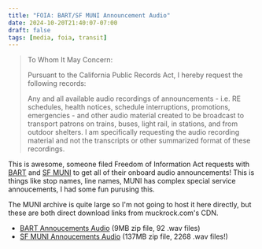 ```yaml
---
title: "FOIA: BART/SF MUNI Announcement Audio"
date: 2024-10-20T21:40:07-07:00
draft: false
tags: [media, foia, transit]
---
```


> To Whom It May Concern:
>
> Pursuant to the California Public Records Act, I hereby request the following records:
>
> Any and all available audio recordings of announcements - i.e. RE schedules, health notices, schedule interruptions, promotions, emergencies - and other audio material created to be broadcast to transport patrons on trains, buses, light rail, in stations, and from outdoor shelters. I am specifically requesting the audio recording material and not the transcripts or other summarized format of these recordings.

This is awesome, someone filed Freedom of Information Act requests with [BART](https://www.muckrock.com/foi/california-52/munibart-voice-announcement-audio-recordings-san-francisco-bay-area-rapid-transit-132836/) and [SF MUNI](https://www.muckrock.com/foi/san-francisco-141/munibart-voice-announcement-audio-recordings-san-francisco-municipal-transportation-agency-132837/) to get all of their onboard audio announcements! This is things like stop names, line names, MUNI has complex special service annoucements, I had some fun purusing this.

The MUNI archive is quite large so I'm not going to host it here directly, but these are both direct download links from muckrock.com's CDN.

- [BART Annoucements Audio](https://cdn.muckrock.com/foia_files/2022/10/20/22-269_2022-10-21_01_59_24_0000.zip) (9MB zip file, 92 .wav files)
- [SF MUNI Annoucements Audio](https://cdn.muckrock.com/foia_files/2022/09/07/SF_Muni_Audio.zip) (137MB zip file, 2268 .wav files!)
